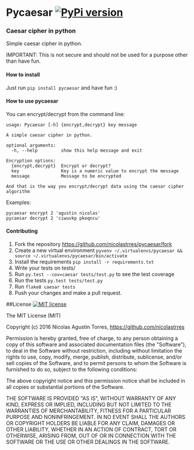 # Pycaesar [![PyPi version](https://img.shields.io/pypi/v/pycaesar.svg)](https://pypi.python.org/pypi/pycaesar)
### Caesar cipher in python 

Simple caesar cipher in python.


IMPORTANT: This is not secure and should not be used for a purpose other than have fun.


#### How to install

Just run `pip install pycaesar` and have fun :)

#### How to use pycaesar

You can encrypt/decrypt from the command line:
```ssh
usage: Pycaesar [-h] {encrypt,decrypt} key message

A simple caesar cipher in python. 

optional arguments:
  -h, --help         show this help message and exit

Encryption options:
  {encrypt,decrypt}  Encrypt or decrypt?
  key                Key is a numeric value to encrypt the message
  message            Message to be encrypted

And that is the way you encrypt/decrypt data using the caesar cipher algorithm
```
Examples:
```
pycaesar encrypt 2 'agustin nicolas'
pycaesar decrypt 2 'ciwuvkp pkeqncu'
```


#### Contributing

1. Fork the repository https://github.com/nicolastrres/pycaesar/fork
2. Create a new virtual environment `pyvenv ~/.virtualenvs/pycaesar && source ~/.virtualenvs/pycaesar/bin/activate`
3. Install the requirements `pip install -r requirements.txt`
4. Write your tests on tests/
5. Run `py.test --cov=caesar tests/test.py` to see the test coverage
6. Run the tests `py.test tests/test.py`
7. Run `flake8 caesar tests`
8. Push your changes and make a pull request.


##License 
[![MIT license](http://img.shields.io/badge/license-MIT-brightgreen.svg)](http://opensource.org/licenses/MIT)

The MIT License (MIT)

Copyright (c) 2016 Nicolas Agustin Torres, https://github.com/nicolastrres

Permission is hereby granted, free of charge, to any person obtaining a copy of this software and associated documentation files (the "Software"), to deal in the Software without restriction, including without limitation the rights to use, copy, modify, merge, publish, distribute, sublicense, and/or sell copies of the Software, and to permit persons to whom the Software is furnished to do so, subject to the following conditions:

The above copyright notice and this permission notice shall be included in all copies or substantial portions of the Software.

THE SOFTWARE IS PROVIDED "AS IS", WITHOUT WARRANTY OF ANY KIND, EXPRESS OR IMPLIED, INCLUDING BUT NOT LIMITED TO THE WARRANTIES OF MERCHANTABILITY, FITNESS FOR A PARTICULAR PURPOSE AND NONINFRINGEMENT. IN NO EVENT SHALL THE AUTHORS OR COPYRIGHT HOLDERS BE LIABLE FOR ANY CLAIM, DAMAGES OR OTHER LIABILITY, WHETHER IN AN ACTION OF CONTRACT, TORT OR OTHERWISE, ARISING FROM, OUT OF OR IN CONNECTION WITH THE SOFTWARE OR THE USE OR OTHER DEALINGS IN THE SOFTWARE.
